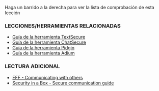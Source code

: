 [Title]: # (¿Y ahora qué?)
[Order]: # (5)

Haga un barrido a la derecha para ver la lista de comprobación de esta lección

### LECCIONES/HERRAMIENTAS RELACIONADAS

*   [Guía de la herramienta TextSecure](umbrella://lesson/textsecure)
*   [Guía de la herramienta ChatSecure](umbrella://lesson/chatsecure)
*   [Guía de la herramienta Pidgin](umbrella://lesson/pidgin)
*   [Guía de la herramienta Adium](umbrella://lesson/adium)

### LECTURA ADICIONAL

*   [EFF - Communicating with others](https://ssd.eff.org/en/module/communicating-others)
*   [Security in a Box - Secure communication guide](https://securityinabox.org/en/guide/secure-communication)